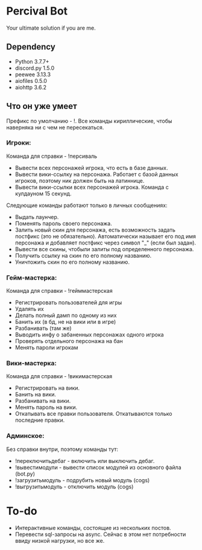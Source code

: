# Percival Bot

Your ultimate solution if you are me.

## Dependency
* Python 3.7.7+
* discord.py 1.5.0
* peewee 3.13.3
* aiofiles 0.5.0
* aiohttp 3.6.2


## Что он уже умеет

Префикс по умолчанию - !. Все команды кириллические, чтобы наверняка ни с чем не пересекаться. 

### Игроки:

Команда для справки - !персиваль

* Вывести всех персонажей игрока, что есть в базе данных.
* Вывести вики-ссылку на персонажа. Работает с базой данных игроков, поэтому ник должен быть на латиннице.
* Вывести вики-ссылки всех персонажей игрока. Команда с кулдауном 15 секунд.

Следующие команды работают только в личных сообщениях:

* Выдать лаунчер.
* Поменять пароль своего персонажа.
* Залить новый скин для персонажа, есть возможность задать постфикс (это не обязательно). Автоматически называет его под имя персонажа и добавляет постфикс через символ "_" (если был задан).
* Вывести все скины, чтобыли залиты под определенного персонажа. 
* Получить ссылку на скин по его полному названию.
* Уничтожить скин по его полному названию.

### Гейм-мастерка:

Команда для справки - !гейммастерская

* Регистрировать пользователей для игры
* Удалять их
* Делать полный дамп по одному из них
* Банить их (в бд, не на вики или в игре)
* Разбанивать (там же)
* Выводить инфу о забаненных персонажах одного игрока
* Проверять отдельного персонажа на бан
* Менять пароли игрокам

### Вики-мастерка:

Команда для справки - !викимастерская

* Регистрировать на вики.
* Банить на вики. 
* Разбанивать на вики. 
* Менять пароль на вики.
* Откатывать все правки пользователя. Откатываются только последние правки.

### Админское:

Без справки внутри, поэтому команды тут:
* !переключитьдебаг - включить или выключить дебаг.
* !вывестимодули - вывести список модулей из основного файла (bot.py)
* !загрузитьмодуль - подрубить новый модуль (cogs)
* !выгрузитьмодуль - отключить модуль (cogs)

# To-do
* Интерактивные команды, состоящие из нескольких постов.
* Перевести sql-запросы на async. Сейчас в этом нет потребности ввиду низкой нагрузки, но все же.
